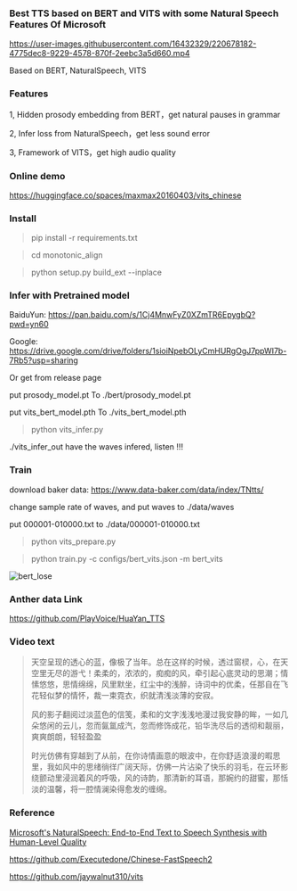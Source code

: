 ### Best TTS based on BERT and VITS with some Natural Speech Features Of Microsoft

https://user-images.githubusercontent.com/16432329/220678182-4775dec8-9229-4578-870f-2eebc3a5d660.mp4


Based on BERT, NaturalSpeech, VITS

### Features
1, Hidden prosody embedding from BERT，get natural pauses in grammar

2, Infer loss from NaturalSpeech，get less sound error

3, Framework of VITS，get high audio quality

### Online demo
https://huggingface.co/spaces/maxmax20160403/vits_chinese

### Install

> pip install -r requirements.txt

> cd monotonic_align

> python setup.py build_ext --inplace

### Infer with Pretrained model

BaiduYun: https://pan.baidu.com/s/1Cj4MnwFyZ0XZmTR6EpygbQ?pwd=yn60

Google: https://drive.google.com/drive/folders/1sioiNpebOLyCmHURgOgJ7ppWI7b-7Rb5?usp=sharing

Or get from release page

put prosody_model.pt To ./bert/prosody_model.pt

put vits_bert_model.pth To ./vits_bert_model.pth

> python vits_infer.py

./vits_infer_out have the waves infered, listen !!!

### Train
download baker data: https://www.data-baker.com/data/index/TNtts/

change sample rate of waves, and put waves to ./data/waves

put 000001-010000.txt to ./data/000001-010000.txt

> python vits_prepare.py

> python train.py -c configs/bert_vits.json -m bert_vits


![bert_lose](https://user-images.githubusercontent.com/16432329/220883346-c382bea2-1d2f-4a16-b797-2f9e2d2fb639.png)

### Anther data Link
https://github.com/PlayVoice/HuaYan_TTS

### Video text
> 天空呈现的透心的蓝，像极了当年。总在这样的时候，透过窗棂，心，在天空里无尽的游弋！柔柔的，浓浓的，痴痴的风，牵引起心底灵动的思潮；情愫悠悠，思情绵绵，风里默坐，红尘中的浅醉，诗词中的优柔，任那自在飞花轻似梦的情怀，裁一束霓衣，织就清浅淡薄的安寂。
> 
> 风的影子翻阅过淡蓝色的信笺，柔和的文字浅浅地漫过我安静的眸，一如几朵悠闲的云儿，忽而氤氲成汽，忽而修饰成花，铅华洗尽后的透彻和靓丽，爽爽朗朗，轻轻盈盈
> 
> 时光仿佛有穿越到了从前，在你诗情画意的眼波中，在你舒适浪漫的暇思里，我如风中的思绪徜徉广阔天际，仿佛一片沾染了快乐的羽毛，在云环影绕颤动里浸润着风的呼吸，风的诗韵，那清新的耳语，那婉约的甜蜜，那恬淡的温馨，将一腔情澜染得愈发的缠绵。

### Reference
[Microsoft's NaturalSpeech: End-to-End Text to Speech Synthesis with Human-Level Quality](https://arxiv.org/abs/2205.04421)

https://github.com/Executedone/Chinese-FastSpeech2

https://github.com/jaywalnut310/vits

